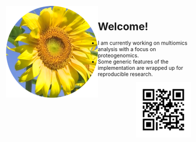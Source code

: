 <img src="https://github.com/jinghuazhao/jinghuazhao/blob/master/gansubaiyin-circle.png" align="left" height="250" width="250" />

# Welcome!

- I am currently working on multiomics analysis with a focus on proteogenomics.
- Some generic features of the implementation are wrapped up for reproducible research.

<img src="https://github.com/jinghuazhao/jinghuazhao/blob/master/jhz-50.png" align="right" />
